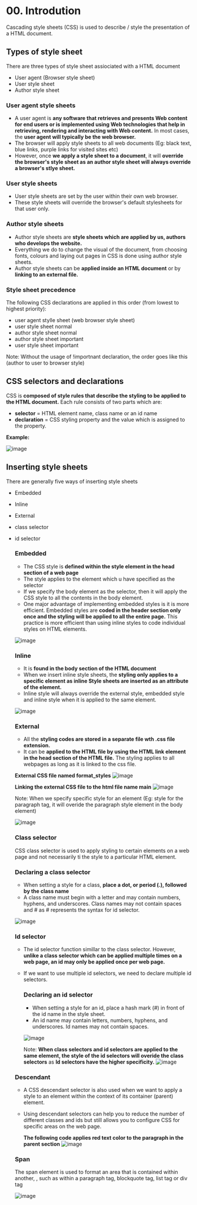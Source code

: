 # 00. Introdution
Cascading style sheets (CSS) is used to describe / style the presentation of a HTML document.

## Types of style sheet
There are three types of style sheet assiociated with a HTML document
- User agent (Browser style sheet)
- User style sheet
- Author style sheet

### User agent style sheets
- A user agent is **any software that retrieves and presents Web content for end users or is implemented using Web technologies that help in retrieving, rendering and interacting with Web
content.** In most cases, the **user agent will typically be the web browser.**
- The browser will apply style sheets to all web documents (Eg: black text, blue links, purple links for visited sites etc)
- However, once **we apply a style sheet to a document**, it will **override the browser's style sheet as an author style sheet will always override a browser's stlye sheet.**

### User style sheets
- User style sheets are set by the user within their own web browser.
- These style sheets will override the browser's default stylesheets for that user only.

### Author style sheets
- Author style sheets are **style sheets which are applied by us, authors who develops the website.**
- Everything we do to change the visual of the document, from choosing fonts, colours and laying out pages in CSS is done using author style sheets.
- Author style sheets can be **applied inside an HTML document** or by **linking to an external file.**

### Style sheet precedence
The following CSS declarations are applied in this order (from lowest to highest priority):
- user agent stylle sheet (web browser style sheet)
- user style sheet normal
- author style sheet normal
- author style sheet important
- user style sheet important

Note: Without the usage of !importnant declaration, the order goes like this (author to user to browser style)

## CSS selectors and declarations
CSS is **composed of style rules that describe the styling to be applied to the HTML document.** Each rule consists of two parts which are:
- **selector** = HTML element name, class name or an id name
- **declaration** = CSS styling property and the value which is assigned to the property.

**Example:**

![image](https://github.com/Fong20/Learning-repository/assets/150316121/3fbaac24-ba6e-468d-979c-f09c11e4ead9)

## Inserting style sheets
There are generally five ways of inserting style sheets
- Embedded
- Inline
- External
- class selector
- id selector

  ### Embedded
  - The CSS style is **defined within the style element in the head section of a web page**
  - The style applies to the element which u have specified as the selector
  - If we specify the body element as the selector, then it will apply the CSS style to all the contents in the body element.
  - One major advantage of implementing embedded styles is it is more efficient. Embedded styles are **coded in the header section only once and the styling will be applied to all the entire page.** This practice is more efficient than using inline styles to code individual styles on HTML elements.

  ![image](https://github.com/Fong20/Learning-repository/assets/150316121/e6f0f063-3d45-4455-ae7b-0028ddb8c4c9)

  ### Inline
  - It is **found in the body section of the HTML document**
  - When we insert inline style sheets, the **styling only applies to a specific element as inline Style sheets are inserted as an attribute of the element.**
  - Inline style will always override the external style, embedded style and inline style when it is applied to the same element.

  ![image](https://github.com/Fong20/Learning-repository/assets/150316121/c023c75e-258a-43bc-84d4-d8deb80bf820)

  ### External
  - All the **styling codes are stored in a separate file wth .css file extension.**
  - It can be **applied to the HTML file by using the HTML link element in the head section of the HTML file.** The styling applies to all webpages as long as it is linked to the css file.

  **External CSS file named format_styles**
  ![image](https://github.com/Fong20/Learning-repository/assets/150316121/d2831a72-3bf1-46e1-9ec0-f81328bf4995)

  **Linking the external CSS file to the html file name main**
  ![image](https://github.com/Fong20/Learning-repository/assets/150316121/bdf04985-d69e-4670-8cc8-1198ad41de04)

  Note: When we specify specific style for an element (Eg: style for the paragraph tag, it will overide the paragraph style element in the body element)

  ![image](https://github.com/Fong20/Learning-repository/assets/150316121/f5b6390f-0e62-4833-a172-b63cb0cc6da3)

  ### Class selector
  CSS class selector is used to apply styling to certain elements on a web page and not necessarily ti the style to a
  particular HTML element.

    ### Declaring a class selector
    - When setting a style for a class, **place a dot, or period (.), followed by the class name**
    - A class name must begin with a letter and may contain numbers, hyphens, and underscores. Class names may not contain spaces and # as # represents the syntax for id selector.

    ![image](https://github.com/Fong20/Learning-repository/assets/150316121/e95d45f7-300a-4639-90a1-54e8217f9cbd)

  ### Id selector
  - The id selector function simillar to the class selector. However, **unlike a class selector which can be applied multiple
times on a web page, an id may only be applied once per web page.**
  - If we want to use multiple id selectors, we need to declare multiple id selectors.
    
 
    ### Declaring an id selector
    - When setting a style for an id, place a hash mark (#) in front of the id name in the style sheet.
    - An id name may contain letters, numbers, hyphens, and underscores. Id names may not contain spaces.

    ![image](https://github.com/Fong20/Learning-repository/assets/150316121/e62d3a19-69c6-4c89-a859-45111475839a)

    Note: **When class selectors and id selectors are applied to the same element, the style of the id selectors will overide the class selectors** as **Id selectors have the higher specificity.**
    ![image](https://github.com/Fong20/Learning-repository/assets/150316121/97f26f5a-4bd4-4587-9d16-2c79721d5f11)

  ### Descendant
  - A CSS descendant selector is also used when we want to apply a style to an element within the context of its container (parent) element.
  - Using descendant selectors can help you to reduce the number of different classes and ids but still allows you to
configure CSS for specific areas on the web page.
 
    **The following code applies red text color to the paragraph in the parent section**
    ![image](https://github.com/Fong20/Learning-repository/assets/150316121/3e2ce26a-0401-47ba-8d20-9c26079afb8f)

  ### Span
  The span element is used to format an area that is contained within another, , such as within a paragraph tag, blockquote tag, list tag or div tag

  ![image](https://github.com/Fong20/Learning-repository/assets/150316121/a40f31df-0fba-4611-b6cf-043a5baff616)

